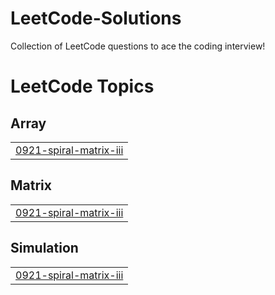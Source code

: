 # LeetCode-Solutions
Collection of LeetCode questions to ace the coding interview!

<!---LeetCode Topics Start-->
# LeetCode Topics
## Array
|  |
| ------- |
| [0921-spiral-matrix-iii](https://github.com/chadify/LeetCode-Solutions/tree/master/0921-spiral-matrix-iii) |
## Matrix
|  |
| ------- |
| [0921-spiral-matrix-iii](https://github.com/chadify/LeetCode-Solutions/tree/master/0921-spiral-matrix-iii) |
## Simulation
|  |
| ------- |
| [0921-spiral-matrix-iii](https://github.com/chadify/LeetCode-Solutions/tree/master/0921-spiral-matrix-iii) |
<!---LeetCode Topics End-->
